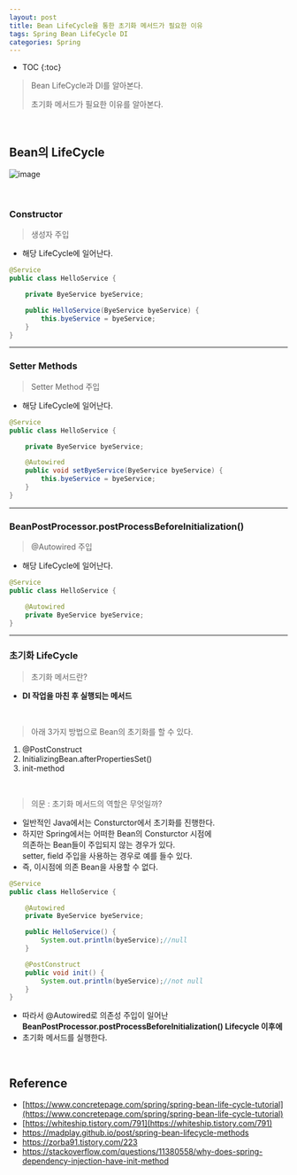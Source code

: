 ```yaml
---
layout: post
title: Bean LifeCycle을 통한 초기화 메서드가 필요한 이유
tags: Spring Bean LifeCycle DI
categories: Spring
---
```

* TOC
{:toc}
> Bean LifeCycle과 DI를 알아본다.
>
> 초기화 메서드가 필요한 이유를 알아본다.

<br>    

## Bean의 LifeCycle  
![image](https://user-images.githubusercontent.com/25604495/82725638-38bee800-9d19-11ea-8d2e-7c3f374d0145.png)  

<br>    

### Constructor

> 생성자 주입

* 해당 LifeCycle에 일어난다.

```java
@Service
public class HelloService {

    private ByeService byeService;

    public HelloService(ByeService byeService) {
        this.byeService = byeService;
    }
}
```

***  

### Setter Methods

> Setter Method 주입

* 해당 LifeCycle에 일어난다.

```java
@Service
public class HelloService {

    private ByeService byeService;

    @Autowired
    public void setByeService(ByeService byeService) {
        this.byeService = byeService;
    }
}
```

***  


### BeanPostProcessor.postProcessBeforeInitialization()  

> @Autowired 주입

* 해당 LifeCycle에 일어난다.

```java
@Service
public class HelloService {

    @Autowired
    private ByeService byeService;
}
```

***

### 초기화 LifeCycle  
> 초기화 메서드란?
* **DI 작업을 마친 후 실행되는 메서드**

<br>  

> 아래 3가지 방법으로 Bean의 초기화를 할 수 있다.

1) @PostConstruct
2) InitializingBean.afterPropertiesSet()
3) init-method 

<br>  

> 의문 : 초기화 메서드의 역할은 무엇일까? 

* 일반적인 Java에서는 Consturctor에서 초기화를 진행한다.
* 하지만 Spring에서는 어떠한 Bean의 Consturctor 시점에<br>의존하는 Bean들이 주입되지 않는 경우가 있다.<br>
setter, field 주입을 사용하는 경우로 예를 들수 있다.
* 즉, 이시점에 의존 Bean을 사용할 수 없다.  

```java
@Service
public class HelloService {

    @Autowired
    private ByeService byeService;

    public HelloService() {
        System.out.println(byeService);//null
    }

    @PostConstruct
    public void init() {
        System.out.println(byeService);//not null
    }
}
```

* 따라서 @Autowired로 의존성 주입이 일어난 **BeanPostProcessor.postProcessBeforeInitialization() Lifecycle 이후에**
* 초기화 메서드를 실행한다.

<br>  

## Reference
* [https://www.concretepage.com/spring/spring-bean-life-cycle-tutorial](https://www.concretepage.com/spring/spring-bean-life-cycle-tutorial)  
* [https://whiteship.tistory.com/791](https://whiteship.tistory.com/791)  
* https://madplay.github.io/post/spring-bean-lifecycle-methods
* https://zorba91.tistory.com/223
* https://stackoverflow.com/questions/11380558/why-does-spring-dependency-injection-have-init-method
